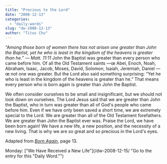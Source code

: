 ```yaml
---
title: "Precious to the Lord"
date: "2008-12-13"
categories: 
  - "daily-words"
slug: "dw-2008-12-13"
author: "Titus Chu"
---
```


_“Among those born of women there has not arisen one greater than John the Baptist, yet he who is least in the kingdom of the heavens is greater than he.” — Matt. 11:11_ John the Baptist was greater than every person who came before him. Of all the Old Testament saints —œ Abel, Enoch, Noah, Abraham, Isaac, Jacob, Moses, David, Solomon, Isaiah, Jeremiah, Daniel —œ not one was greater. But the Lord also said something surprising: “Yet he who is least in the kingdom of the heavens is greater than he.” That means every person who is born again is greater than John the Baptist.

We often consider ourselves to be small and insignificant, but we should not look down on ourselves. The Lord Jesus said that we are greater than John the Baptist, who in turn was greater than all of God's people who came before him. Even if we have only been saved a short time, we are extremely special to the Lord. We are greater than all of the Old Testament forefathers. We are greater than John the Baptist ever was. Praise the Lord, we have been born again! We have a new life, a new position, and the necessity of a new living. That is why we are so great and so precious in the Lord's eyes.

Adapted from _[Born Again](/book-born-again/ "Go to the entry for this book.")_, page 13.

Monday: ["We Have Received a New Life"](/dw-2008-12-15/ "Go to the entry for this "Daily Word."")
